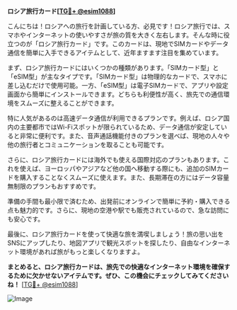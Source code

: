 **ロシア旅行カード[[TG💪+ @esim1088](https://t.me/s/esim1088)]**

こんにちは！ロシアへの旅行を計画している方、必見です！ロシア旅行では、スマホやインターネットの使いやすさが旅の質を大きく左右します。そんな時に役立つのが「ロシア旅行カード」です。このカードは、現地でSIMカードやデータ通信を簡単に入手できるアイテムとして、近年ますます注目を集めています。

まず、ロシア旅行カードにはいくつかの種類があります。「SIMカード型」と「eSIM型」が主なタイプです。「SIMカード型」は物理的なカードで、スマホに差し込むだけで使用可能。一方、「eSIM型」は電子SIMカードで、アプリや設定画面から簡単にインストールできます。どちらも利便性が高く、旅先での通信環境をスムーズに整えることができます。

特に人気があるのは高速データ通信が利用できるプランです。例えば、ロシア国内の主要都市ではWi-Fiスポットが限られているため、データ通信が安定していると非常に便利です。また、音声通話機能付きのプランを選べば、現地の人々や他の旅行者とコミュニケーションを取ることも可能です。

さらに、ロシア旅行カードには海外でも使える国際対応のプランもあります。これを使えば、ヨーロッパやアジアなど他の国へ移動する際にも、追加のSIMカードを購入することなくスムーズに使えます。また、長期滞在の方にはデータ容量無制限のプランもおすすめです。

準備の手間も最小限で済むため、出発前にオンラインで簡単に予約・購入できる点も魅力的です。さらに、現地の空港や駅でも販売されているので、急な訪問にも安心です。

最後に、ロシア旅行カードを使って快適な旅を満喫しましょう！旅の思い出をSNSにアップしたり、地図アプリで観光スポットを探したり、自由なインターネット環境があれば旅がもっと楽しくなりますよ。

**まとめると、ロシア旅行カードは、旅先での快適なインターネット環境を確保するために欠かせないアイテムです。ぜひ、この機会にチェックしてみてくださいね！** [[TG💪+ @esim1088](https://t.me/s/esim1088)]

![Image](https://i.postimg.cc/Y0z9fWf4/image.png)